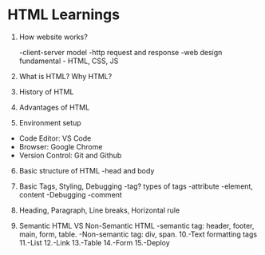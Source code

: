 # HTML Learnings

1. How website works?

     -client-server model 
     -http request and response 
     -web design fundamental - HTML, CSS, JS

 2. What is HTML? Why HTML?
 3. History of HTML 
 4. Advantages of HTML 
 5. Environment setup 

 - Code Editor: VS Code 
 - Browser: Google Chrome
 - Version Control: Git and Github

 6. Basic structure of HTML 
      -head and body
 7. Basic Tags, Styling, Debugging
   -tag? types of tags
   -attribute
   -element, content
   -Debugging
   -comment
 8. Heading, Paragraph, Line breaks, Horizontal rule

 9. Semantic HTML VS Non-Semantic HTML
   -semantic tag: header, footer, main, form, table.
   -Non-semantic tag: div, span.
10.-Text formatting tags 
11.-List
12.-Link
13.-Table
14.-Form 
15.-Deploy